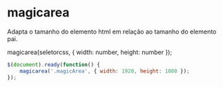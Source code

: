 # magicarea

Adapta o tamanho do elemento html em relação ao tamanho do elemento pai.

 magicarea(seletorcss, { width: number, height: number });

``` javascript
$(document).ready(function() {
    magicarea('.magicArea', { width: 1920, height: 1080 });
});
```